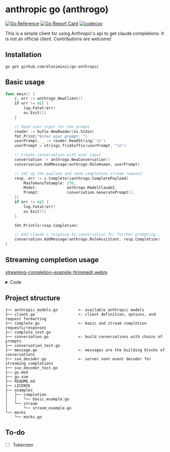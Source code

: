 # anthropic go (anthrogo)
[![Go Reference](https://pkg.go.dev/badge/github.com/dleviminzi/go-anthropic.svg)](https://pkg.go.dev/github.com/dleviminzi/go-anthropic)
[![Go Report Card](https://goreportcard.com/badge/github.com/dleviminzi/go-anthropic)](https://goreportcard.com/report/github.com/dleviminzi/go-anthropic)
[![codecov](https://codecov.io/gh/dleviminzi/go-anthropic/branch/main/graph/badge.svg?token=OP2W7ENYN5)](https://codecov.io/gh/dleviminzi/go-anthropic)

This is a simple client for using Anthropic's api to get claude completions. It is not an official client. Contributions are welcome!

## Installation
```
go get github.com/dleviminzi/go-anthropic
```

## Basic usage
```go
func main() {
	c, err := anthrogo.NewClient()
	if err != nil {
		log.Fatal(err)
		os.Exit(1)
	}

	// Read user input for the prompt
	reader := bufio.NewReader(os.Stdin)
	fmt.Print("Enter your prompt: ")
	userPrompt, _ := reader.ReadString('\n')
	userPrompt = strings.TrimSuffix(userPrompt, "\n")

	// Create conversation with user input
	conversation := anthrogo.NewConversation()
	conversation.AddMessage(anthrogo.RoleHuman, userPrompt)

	// Set up the payload and send completion stream request
	resp, err := c.Complete(&anthrogo.CompletePayload{
		MaxTokensToSample: 256,
		Model:             anthrogo.ModelClaude2,
		Prompt:            conversation.GeneratePrompt(),
	})
	if err != nil {
		log.Fatal(err)
		os.Exit(1)
	}

	fmt.Println(resp.Completion)

	// Add claude's response to conversation for further prompting...
	conversation.AddMessage(anthrogo.RoleAssistant, resp.Completion)
}
```
## Streaming completion usage
[streaming-completion-example (trimmed).webm](https://github.com/dleviminzi/go-anthropic/assets/51272568/14f80831-a53b-47bd-a8e3-67fe4c279df6)
<details>
<summary>Code</summary>	
	
```go
func main() {
	// Create a new client
	// optionally provide api key otherwise we will look for it in ANTHROPIC_API_KEY variable
	c, err := anthrogo.NewClient()
	if err != nil {
		log.Fatal(err)
		os.Exit(1)
	}

	// Read user input for the prompt
	reader := bufio.NewReader(os.Stdin)
	fmt.Print("Enter your prompt: ")
	userPrompt, _ := reader.ReadString('\n')
	userPrompt = strings.TrimSuffix(userPrompt, "\n")

	// Create conversation with user input
	conversation := anthrogo.NewConversation()
	conversation.AddMessage(anthrogo.RoleHuman, userPrompt)

	// Set up the payload and send completion stream request
	completeStreamResp, err := c.CompleteStream(&anthrogo.CompletePayload{
		MaxTokensToSample: 256,
		Model:             anthrogo.ModelClaude2,
		Prompt:            conversation.GeneratePrompt(),
		CompleteOptions: anthrogo.CompleteOptions{
			Stream:      true,
			Temperature: 1,
		},
	})

	// Ensure that the request is canceled after timeout (default 1 minute)
	defer completeStreamResp.Cancel()

	// Ensure that the stream response body is closed when the function returns
	defer completeStreamResp.Close()

	// Continually read from the response until an error or EOF is encountered
	for {
		event, err := completeStreamResp.Decode()
		if err != nil {
			if err == io.EOF {
				break
			} else {
				fmt.Println(err)
				os.Exit(1)
			}
		}

		if event != nil {
			fmt.Printf("%s", event.Data.Completion)
		}
	}
}
```
</details>


## Project structure
```
├── anthropic_models.go         <- available anthropic models 
├── client.go                   <- client definition, options, and request formatting
├── complete.go                 <- basic and stream completion requests/responses
├── complete_test.go
├── conversation.go             <- build conversations with chains of prompts  
├── conversation_test.go
├── message.go                  <- messages are the building blocks of conversations
├── sse_decoder.go              <- server sent event decoder for streaming completions
├── sse_decoder_test.go
├── go.mod
├── go.sum
├── README.md
├── LICENSE
├── examples
│   ├── completion
│   │   └── basic_example.go
│   └── stream
│       └── stream_example.go
└── mocks
    └── mocks.go
```

## To-do
- [ ] Tokenizer
